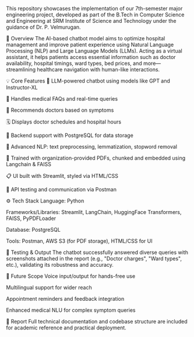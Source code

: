 This repository showcases the implementation of our 7th-semester major engineering project, developed as part of the B.Tech in Computer Science and Engineering at SRM Institute of Science and Technology under the guidance of Dr. P. Velmurugan.

📌 Overview
The AI-based chatbot model aims to optimize hospital management and improve patient experience using Natural Language Processing (NLP) and Large Language Models (LLMs). Acting as a virtual assistant, it helps patients access essential information such as doctor availability, hospital timings, ward types, bed prices, and more—streamlining healthcare navigation with human-like interactions.

💡 Core Features
🧠 LLM-powered chatbot using models like GPT and Instructor-XL

💬 Handles medical FAQs and real-time queries

🏥 Recommends doctors based on symptoms

🗓 Displays doctor schedules and hospital hours

💾 Backend support with PostgreSQL for data storage

🧹 Advanced NLP: text preprocessing, lemmatization, stopword removal

🧪 Trained with organization-provided PDFs, chunked and embedded using Langchain & FAISS

📋 UI built with Streamlit, styled via HTML/CSS

🧰 API testing and communication via Postman

⚙️ Tech Stack
Language: Python

Frameworks/Libraries: Streamlit, LangChain, HuggingFace Transformers, FAISS, PyPDFLoader

Database: PostgreSQL

Tools: Postman, AWS S3 (for PDF storage), HTML/CSS for UI

🧪 Testing & Output
The chatbot successfully answered diverse queries with screenshots attached in the report (e.g., "Doctor charges", "Ward types", etc.), validating its robustness and accuracy.

🚀 Future Scope
Voice input/output for hands-free use

Multilingual support for wider reach

Appointment reminders and feedback integration

Enhanced medical NLU for complex symptom queries

📄 Report
Full technical documentation and codebase structure are included for academic reference and practical deployment.
